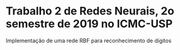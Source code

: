 # Trabalho 2 de Redes Neurais, 2o semestre de 2019 no ICMC-USP

Implementação de uma rede RBF para reconhecimento de dígitos 
